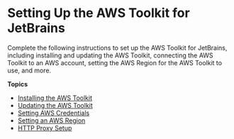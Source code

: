 # Setting Up the AWS Toolkit for JetBrains<a name="getting-started"></a>

Complete the following instructions to set up the AWS Toolkit for JetBrains, including installing and updating the AWS Toolkit, connecting the AWS Toolkit to an AWS account, setting the AWS Region for the AWS Toolkit to use, and more\.

**Topics**
+ [Installing the AWS Toolkit](setup-toolkit.md)
+ [Updating the AWS Toolkit](update-toolkit.md)
+ [Setting AWS Credentials](setup-credentials.md)
+ [Setting an AWS Region](setup-region.md)
+ [HTTP Proxy Setup](setup-http-proxy.md)